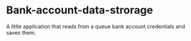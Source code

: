 Bank-account-data-strorage
==========================

A little application that reads from a queue bank account credentials  and saves them.
